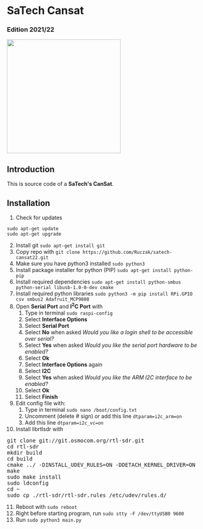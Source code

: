 # SaTech Cansat

### Edition 2021/22

<img src="https://drive.google.com/uc?export=view&id=1Y8iNRtcaDI3GDSQ605UacmiUN2jqexMc" style="height: 300px; max-height: 100%; width: auto" /><br>

## Introduction

This is source code of a **SaTech's CanSat**.

## Installation

1. Check for updates

```
sudo apt-get update
sudo apt-get upgrade
```

2. Install git `sudo apt-get install git`
3. Copy repo with `git clone https://github.com/Ruczak/satech-cansat22.git`
4. Make sure you have python3 installed `sudo python3`
5. Install package installer for python (PIP) `sudo apt-get install python-pip`
6. Install required dependencies `sudo apt-get install python-smbus python-serial libusb-1.0-0-dev cmake`
7. Install required python libraries `sudo python3 -m pip install RPi.GPIO csv smbus2 Adafruit_MCP9808`
8. Open **Serial Port** and **I<sup>2</sup>C Port** with
   1. Type in terminal `sudo raspi-config`
   2. Select **Interface Options**
   3. Select **Serial Port**
   4. Select **No** when asked _Would you like a login shell to be accessible over serial?_
   5. Select **Yes** when asked _Would you like the serial port hardware to be enabled?_
   6. Select **Ok**
   7. Select **Interface Options** again
   8. Select **I2C**
   9. Select **Yes** when asked _Would you like the ARM I2C interface to be enabled?_
   10. Select **Ok**
   11. Select **Finish**
9. Edit config file with:
   1. Type in terminal `sudo nano /boot/config.txt`
   2. Uncomment (delete # sign) or add this line `dtparam=i2c_arm=on`
   3. Add this line `dtparam=i2c_vc=on`
10. Install librtlsdr with
 <pre>
git clone git://git.osmocom.org/rtl-sdr.git
cd rtl-sdr
mkdir build
cd build
cmake ../ -DINSTALL_UDEV_RULES=ON -DDETACH_KERNEL_DRIVER=ON
make
sudo make install
sudo ldconfig
cd ~
sudo cp ./rtl-sdr/rtl-sdr.rules /etc/udev/rules.d/</pre>
11. Reboot with `sudo reboot`
12. Right before starting program, run `sudo stty -F /dev/ttyUSB0 9600`
13. Run `sudo python3 main.py`
